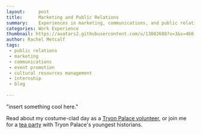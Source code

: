```yaml
---
layout:     post
title:      Marketing and Public Relations 
summary:    Experiences in marketing, communications, and public relations work.
categories: Work Experience
thumbnail: https://avatars2.githubusercontent.com/u/13002608?v=3&s=460
author: Rachel Metcalf
tags:
 - public relations
 - marketing
 - communications
 - event promotion
 - cultural resources management
 - internship
 - blog
 
---
```


"insert something cool here."

Read about my costume-clad day as a [Tryon Palace volunteer](http://tryonpalace.org/blog/day-life-tryon-palace-volunteer "blog"), or join me for a [tea party](http://tryonpalace.org/blog/behind-scenes-summer-day-camps-tryon-palace) with Tryon Palace's youngest historians.





